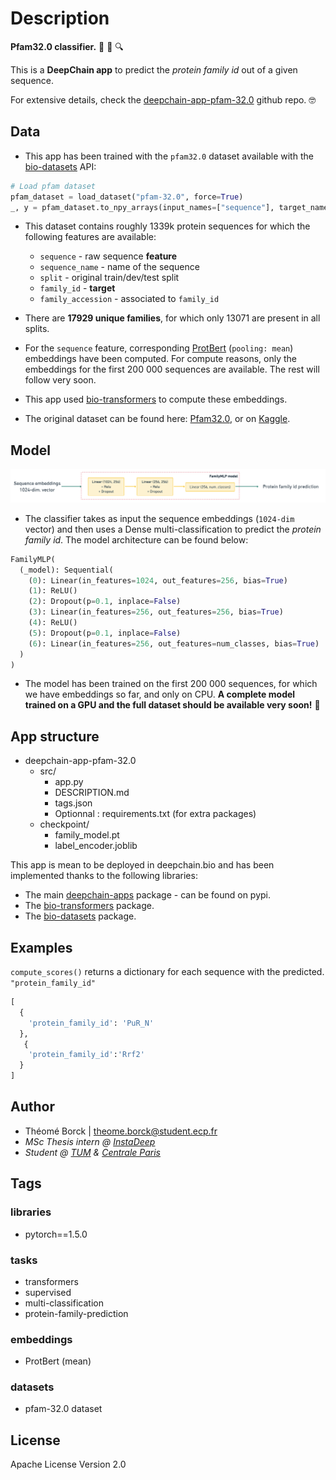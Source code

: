 # Description
**Pfam32.0 classifier.** :dna: :test_tube: :mag:

This is a **DeepChain app** to predict the _protein family id_ out of a given sequence.

For extensive details, check the [deepchain-app-pfam-32.0](https://github.com/theomeb/deepchain-app-pfam-32.0) github repo. :nerd_face:

## Data
- This app has been trained with the ```pfam32.0``` dataset available with the [bio-datasets](https://pypi.org/project/bio-datasets) API:
```python
# Load pfam dataset
pfam_dataset = load_dataset("pfam-32.0", force=True)
_, y = pfam_dataset.to_npy_arrays(input_names=["sequence"], target_names=["family_id"])
```

- This dataset contains roughly 1339k protein sequences for which the following features are available:
  - ```sequence``` - raw sequence **feature**
  - ```sequence_name``` - name of the sequence
  - ```split``` - original train/dev/test split
  - ```family_id``` - **target**
  - ```family_accession``` - associated to ```family_id```
  
- There are **17929 unique families**, for which only 13071 are present in all splits.
  
- For the ```sequence``` feature, corresponding [ProtBert](https://github.com/agemagician/ProtTrans) (```pooling: mean```) embeddings have been computed. For compute reasons, only the embeddings for the first 200 000 sequences are available. The rest will follow very soon.
- This app used [bio-transformers](https://pypi.org/project/bio-transformers/) to compute these embeddings.

- The original dataset can be found here: [Pfam32.0](ftp://ftp.ebi.ac.uk/pub/databases/Pfam/releases/Pfam32.0/Pfam-A.seed.gz), or on [Kaggle](https://www.kaggle.com/googleai/pfam-seed-random-split).

## Model

![Architecture](architecture.png)

- The classifier takes as input the sequence embeddings (```1024-dim``` vector) and then uses a Dense multi-classification to predict the _protein family id_. The model architecture can be found below:

```python
FamilyMLP(
  (_model): Sequential(
    (0): Linear(in_features=1024, out_features=256, bias=True)
    (1): ReLU()
    (2): Dropout(p=0.1, inplace=False)
    (3): Linear(in_features=256, out_features=256, bias=True)
    (4): ReLU()
    (5): Dropout(p=0.1, inplace=False)
    (6): Linear(in_features=256, out_features=num_classes, bias=True)
  )
)
```

- The model has been trained on the first 200 000 sequences, for which we have embeddings so far, and only on CPU. **A complete model trained on a GPU and the full dataset should be available very soon!** :rocket:

## App structure

- deepchain-app-pfam-32.0
  - src/
    - app.py
    - DESCRIPTION.md
    - tags.json
    - Optionnal : requirements.txt (for extra packages)
  - checkpoint/
    - family_model.pt
    - label_encoder.joblib


This app is mean to be deployed in deepchain.bio and has been implemented thanks to the following libraries:
- The main [deepchain-apps](https://pypi.org/project/deepchain-apps/) package - can be found on pypi.
- The [bio-transformers](https://pypi.org/project/bio-transformers/) package.
- The [bio-datasets](https://pypi.org/project/bio-datasets) package.

## Examples

```compute_scores()``` returns a dictionary for each sequence with the predicted. `"protein_family_id"` 


```python
[
  {
    'protein_family_id': 'PuR_N'
  },
   {
    'protein_family_id':'Rrf2'
  }
]
```

## Author
- Théomé Borck | theome.borck@student.ecp.fr
- _MSc Thesis intern @ [InstaDeep](https://www.instadeep.com/)_
- _Student @ [TUM](https://www.tum.de/en/about-tum/our-university/) & [Centrale Paris](https://www.centralesupelec.fr/)_


## Tags

### libraries
- pytorch==1.5.0

### tasks
- transformers
- supervised
- multi-classification
- protein-family-prediction

### embeddings
- ProtBert (mean)

### datasets
- pfam-32.0 dataset

## License
Apache License Version 2.0
